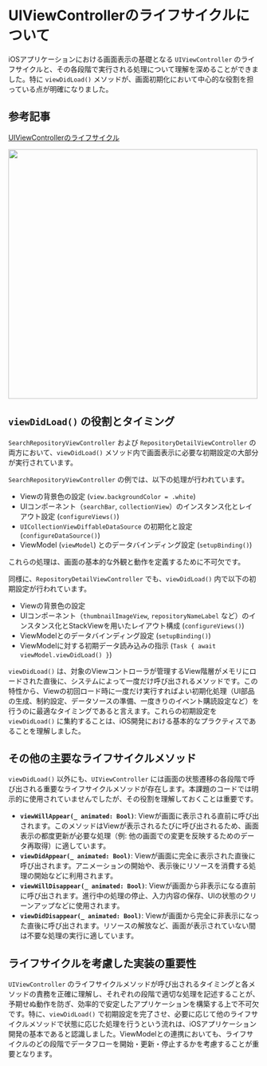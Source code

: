 # UIViewControllerのライフサイクルについて

iOSアプリケーションにおける画面表示の基礎となる `UIViewController` のライフサイクルと、その各段階で実行される処理について理解を深めることができました。特に `viewDidLoad()` メソッドが、画面初期化において中心的な役割を担っている点が明確になりました。

## 参考記事

[UIViewControllerのライフサイクル](https://qiita.com/motokiee/items/0ca628b4cc74c8c5599d)


<img width = 500 src = "https://qiita-user-contents.imgix.net/https%3A%2F%2Fqiita-image-store.s3.amazonaws.com%2F0%2F45525%2F670d0038-6f03-095f-ca22-90c510f8babf.png?ixlib=rb-4.0.0&auto=format&gif-q=60&q=75&s=092e174490ef0bc8a01e289bcff247fb">

## `viewDidLoad()` の役割とタイミング

`SearchRepositoryViewController` および `RepositoryDetailViewController` の両方において、`viewDidLoad()` メソッド内で画面表示に必要な初期設定の大部分が実行されています。

`SearchRepositoryViewController` の例では、以下の処理が行われています。

* Viewの背景色の設定 (`view.backgroundColor = .white`)
* UIコンポーネント（`searchBar`, `collectionView`）のインスタンス化とレイアウト設定 (`configureViews()`)
* `UICollectionViewDiffableDataSource` の初期化と設定 (`configureDataSource()`)
* ViewModel (`viewModel`) とのデータバインディング設定 (`setupBinding()`)

これらの処理は、画面の基本的な外観と動作を定義するために不可欠です。

同様に、`RepositoryDetailViewController` でも、`viewDidLoad()` 内で以下の初期設定が行われています。

* Viewの背景色の設定
* UIコンポーネント（`thumbnailImageView`, `repositoryNameLabel` など）のインスタンス化とStackViewを用いたレイアウト構成 (`configureViews()`)
* ViewModelとのデータバインディング設定 (`setupBinding()`)
* ViewModelに対する初期データ読み込みの指示 (`Task { await viewModel.viewDidLoad() }`)

`viewDidLoad()` は、対象のViewコントローラが管理するView階層がメモリにロードされた直後に、システムによって一度だけ呼び出されるメソッドです。この特性から、Viewの初回ロード時に一度だけ実行すればよい初期化処理（UI部品の生成、制約設定、データソースの準備、一度きりのイベント購読設定など）を行うのに最適なタイミングであると言えます。これらの初期設定を `viewDidLoad()` に集約することは、iOS開発における基本的なプラクティスであることを理解しました。

## その他の主要なライフサイクルメソッド

`viewDidLoad()` 以外にも、`UIViewController` には画面の状態遷移の各段階で呼び出される重要なライフサイクルメソッドが存在します。本課題のコードでは明示的に使用されていませんでしたが、その役割を理解しておくことは重要です。

* **`viewWillAppear(_ animated: Bool)`**: Viewが画面に表示される直前に呼び出されます。このメソッドはViewが表示されるたびに呼び出されるため、画面表示の都度更新が必要な処理（例: 他の画面での変更を反映するためのデータ再取得）に適しています。
* **`viewDidAppear(_ animated: Bool)`**: Viewが画面に完全に表示された直後に呼び出されます。アニメーションの開始や、表示後にリソースを消費する処理の開始などに利用されます。
* **`viewWillDisappear(_ animated: Bool)`**: Viewが画面から非表示になる直前に呼び出されます。進行中の処理の停止、入力内容の保存、UIの状態のクリーンアップなどに使用されます。
* **`viewDidDisappear(_ animated: Bool)`**: Viewが画面から完全に非表示になった直後に呼び出されます。リソースの解放など、画面が表示されていない間は不要な処理の実行に適しています。

## ライフサイクルを考慮した実装の重要性

`UIViewController` のライフサイクルメソッドが呼び出されるタイミングと各メソッドの責務を正確に理解し、それぞれの段階で適切な処理を記述することが、予期せぬ動作を防ぎ、効率的で安定したアプリケーションを構築する上で不可欠です。特に、`viewDidLoad()` で初期設定を完了させ、必要に応じて他のライフサイクルメソッドで状態に応じた処理を行うという流れは、iOSアプリケーション開発の基本であると認識しました。ViewModelとの連携においても、ライフサイクルのどの段階でデータフローを開始・更新・停止するかを考慮することが重要となります。